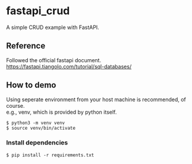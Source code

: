 # fastapi_crud
A simple CRUD example with FastAPI.

## Reference
Followed the official fastapi document.  
https://fastapi.tiangolo.com/tutorial/sql-databases/

## How to demo
Using seperate environment from your host machine is recommended, of course.  
e.g., venv, which is provided by python itself.
```
$ python3 -m venv venv
$ source venv/bin/activate
```
### Install dependencies
```
$ pip install -r requirements.txt
```
